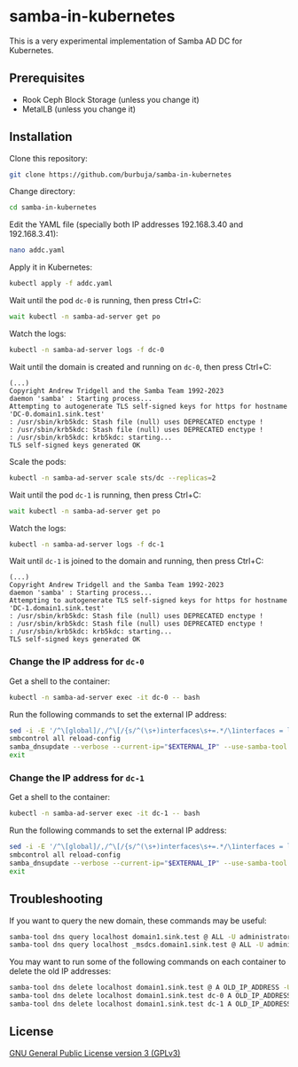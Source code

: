 # samba-in-kubernetes

This is a very experimental implementation of Samba AD DC for Kubernetes.

## Prerequisites

* Rook Ceph Block Storage (unless you change it)
* MetalLB (unless you change it)

## Installation

Clone this repository:
```sh
git clone https://github.com/burbuja/samba-in-kubernetes
```

Change directory:
```sh
cd samba-in-kubernetes
```

Edit the YAML file (specially both IP addresses 192.168.3.40 and 192.168.3.41):
```sh
nano addc.yaml
```

Apply it in Kubernetes:
```sh
kubectl apply -f addc.yaml
```

Wait until the pod ```dc-0``` is running, then press Ctrl+C:
```sh
wait kubectl -n samba-ad-server get po
```

Watch the logs:
```sh
kubectl -n samba-ad-server logs -f dc-0
```

Wait until the domain is created and running on ```dc-0```, then press Ctrl+C:
```
(...)
Copyright Andrew Tridgell and the Samba Team 1992-2023
daemon 'samba' : Starting process...
Attempting to autogenerate TLS self-signed keys for https for hostname 'DC-0.domain1.sink.test'
: /usr/sbin/krb5kdc: Stash file (null) uses DEPRECATED enctype !
: /usr/sbin/krb5kdc: Stash file (null) uses DEPRECATED enctype !
: /usr/sbin/krb5kdc: krb5kdc: starting...
TLS self-signed keys generated OK
```

Scale the pods:
```sh
kubectl -n samba-ad-server scale sts/dc --replicas=2
```

Wait until the pod ```dc-1``` is running, then press Ctrl+C:
```sh
wait kubectl -n samba-ad-server get po
```

Watch the logs:
```sh
kubectl -n samba-ad-server logs -f dc-1
```

Wait until ```dc-1``` is joined to the domain and running, then press Ctrl+C:
```
(...)
Copyright Andrew Tridgell and the Samba Team 1992-2023
daemon 'samba' : Starting process...
Attempting to autogenerate TLS self-signed keys for https for hostname 'DC-1.domain1.sink.test'
: /usr/sbin/krb5kdc: Stash file (null) uses DEPRECATED enctype !
: /usr/sbin/krb5kdc: Stash file (null) uses DEPRECATED enctype !
: /usr/sbin/krb5kdc: krb5kdc: starting...
TLS self-signed keys generated OK
```
### Change the IP address for ```dc-0```

Get a shell to the container:
```sh
kubectl -n samba-ad-server exec -it dc-0 -- bash
```

Run the following commands to set the external IP address:
``` sh
sed -i -E '/^\[global]/,/^\[/{s/^(\s+)interfaces\s+=.*/\1interfaces = lo/}' /etc/samba/smb.conf
smbcontrol all reload-config
samba_dnsupdate --verbose --current-ip="$EXTERNAL_IP" --use-samba-tool --rpc-server-ip=127.0.0.1 --option=interfaces=lo
exit
```

### Change the IP address for ```dc-1```

Get a shell to the container:
```sh
kubectl -n samba-ad-server exec -it dc-1 -- bash
```

Run the following commands to set the external IP address:
``` sh
sed -i -E '/^\[global]/,/^\[/{s/^(\s+)interfaces\s+=.*/\1interfaces = lo/}' /etc/samba/smb.conf
smbcontrol all reload-config
samba_dnsupdate --verbose --current-ip="$EXTERNAL_IP" --use-samba-tool --rpc-server-ip=127.0.0.1 --option=interfaces=lo
exit
```

## Troubleshooting

If you want to query the new domain, these commands may be useful:
```sh
samba-tool dns query localhost domain1.sink.test @ ALL -U administrator%Passw0rd
samba-tool dns query localhost _msdcs.domain1.sink.test @ ALL -U administrator%Passw0rd
```

You may want to run some of the following commands on each container to delete the old IP addresses:
```sh
samba-tool dns delete localhost domain1.sink.test @ A OLD_IP_ADDRESS -U administrator%Passw0rd
samba-tool dns delete localhost domain1.sink.test dc-0 A OLD_IP_ADDRESS -U administrator%Passw0rd
samba-tool dns delete localhost domain1.sink.test dc-1 A OLD_IP_ADDRESS -U administrator%Passw0rd
```

## License

[GNU General Public License version 3 (GPLv3)](https://github.com/burbuja/samba-in-kubernetes/blob/master/LICENSE)

